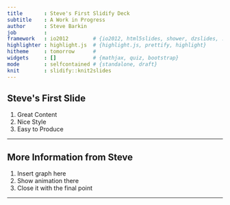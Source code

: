 ```yaml
---
title       : Steve's First Slidify Deck
subtitle    : A Work in Progress    
author      : Steve Barkin
job         : 
framework   : io2012        # {io2012, html5slides, shower, dzslides, ...}
highlighter : highlight.js  # {highlight.js, prettify, highlight}
hitheme     : tomorrow      # 
widgets     : []            # {mathjax, quiz, bootstrap}
mode        : selfcontained # {standalone, draft}
knit        : slidify::knit2slides
---
```


## Steve's First Slide

1. Great Content
2. Nice Style
3. Easy to Produce

--- 

## More Information from Steve

1. Insert graph here
2. Show animation there
3. Close it with the final point

---




